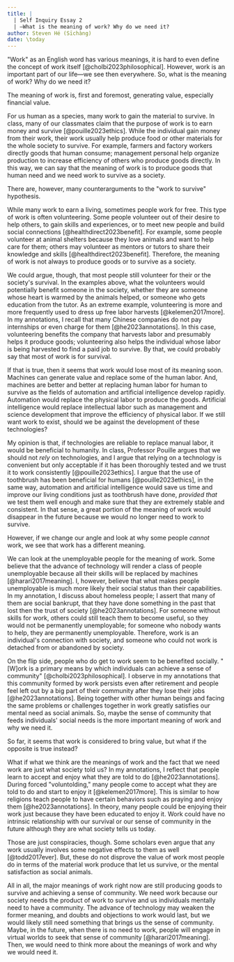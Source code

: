 ```yaml
---
title: |
  | Self Inquiry Essay 2
  | —What is the meaning of work? Why do we need it?
author: Steven Hé (Sīchàng)
date: \today
---
```


"Work" as an English word has various meanings,
it is hard to even define the concept of work itself
[@cholbi2023philosophical].
However, work is an important part of our life—we see then everywhere.
So, what is the meaning of work? Why do we need it?

The meaning of work is, first and foremost, generating value,
especially financial value.

For us human as a species, many work to gain the material to survive.
In class, many of our classmates claim that the purpose of work is to earn
money and survive [@pouille2023ethics].
While the individual gain money from their work,
their work usually help produce food or other materials for the whole society
to survive.
For example, farmers and factory workers directly goods that human consume;
management personal help organize production to increase efficiency of others
who produce goods directly.
In this way, we can say that the meaning of work is to produce goods that
human need and we need work to survive as a society.

There are, however, many counterarguments to the "work to survive" hypothesis.

While many work to earn a living, sometimes people work for free.
This type of work is often volunteering.
Some people volunteer out of their desire to help others,
to gain skills and experiences,
or to meet new people and build social connections [@healthdirect2023benefit].
For example, some people volunteer at animal shelters because
they love animals and want to help care for them;
others may volunteer as mentors or tutors to share their knowledge and skills
[@healthdirect2023benefit].
Therefore, the meaning of work is not always to produce goods or to survive
as a society.

We could argue, though, that most people still volunteer for their or the
society's survival.
In the examples above,
what the volunteers would potentially benefit someone in the society,
whether they are someone whose heart is warmed by the animals helped,
or someone who gets education from the tutor.
As an extreme example,
volunteering is more and more frequently used to dress up
free labor harvests [@kelemen2017more].
In my annotations, I recall that many Chinese companies do not pay internships
or even charge for them [@he2023annotations].
In this case, volunteering benefits the company that harvests labor and
presumably helps it produce goods;
volunteering also helps the individual whose labor is being harvested to find
a paid job to survive.
By that, we could probably say that most of work is for survival.

If that is true, then it seems that work would lose most of its meaning soon.
Machines can generate value and replace some of the human labor.
And, machines are better and better at replacing human labor for human to
survive as the fields of automation and artificial intelligence develop
rapidly.
Automation would replace the physical labor to produce the goods.
Artificial intelligence would replace intellectual labor such as management and
science development that improve the efficiency of physical labor.
If we still want work to exist, should we be against the development of these
technologies?

My opinion is that, if technologies are reliable to replace manual labor,
it would be beneficial to humanity.
In class, Professor Pouille argues that we should not *rely* on technologies,
and I argue that relying on a technology is convenient but only acceptable if
it has been thoroughly tested and we trust it to work consistently
[@pouille2023ethics].
I argue that the use of toothbrush has been beneficial for humans
[@pouille2023ethics],
in the same way, automation and artificial intelligence would save us time and
improve our living conditions just as toothbrush have done,
*provided that* we test them well enough and make sure that they are extremely
stable and consistent.
In that sense, a great portion of the meaning of work would disappear in the
future because we would no longer need to work to survive.

However, if we change our angle and look at why some people *cannot* work,
we see that work has a different meaning.

We can look at the unemployable people for the meaning of work.
Some believe that the advance of technology will render a class of people
unemployable because all their skills will be replaced by machines
[@harari2017meaning].
I, however, believe that what makes people unemployable is much more likely
their social status than their capabilities.
In my annotation, I discuss about homeless people;
I assert that many of them are social bankrupt,
that they have done something in the past that lost then the trust of society
[@he2023annotations].
For someone without skills for work, others could still teach them to become
useful, so they would not be permanently unemployable;
for someone who nobody wants to help, they are permanently unemployable.
Therefore, work is an individual's connection with society,
and someone who could not work is detached from or abandoned by society.

On the flip side, people who do get to work seem to be benefited socially.
"[W]ork is a primary means by which individuals can achieve a sense of
community" [@cholbi2023philosophical].
I observe in my annotations that this community formed by work persists even
after retirement and people feel left out by a big part of their community
after they lose their jobs [@he2023annotations].
Being together with other human beings and facing the same problems or
challenges together in work greatly satisfies our mental need as social animals.
So, maybe the sense of community that feeds individuals' social needs is the
more important meaning of work and why we need it.

So far, it seems that work is considered to bring value,
but what if the opposite is true instead?

What if what we think are the meanings of work and the fact that we need work
are just what society told us?
In my annotations, I reflect that people learn to accept and enjoy what they
are told to do [@he2023annotations].
During forced "voluntolding," many people come to accept what they are told to
do and start to enjoy it [@kelemen2017more].
This is similar to how religions teach people to have certain behaviors such as
praying and enjoy them [@he2023annotations].
In theory, many people could be enjoying their work just because they have been
educated to enjoy it.
Work could have no intrinsic relationship with our survival or our sense of
community in the future although they are what society tells us today.

Those are just conspiracies, though.
Some scholars even argue that any work usually involves some negative effects to
them as well [@todd2017ever].
But, these do not disprove the value of work most people do in terms of the
material work produce that let us survive, or the mental satisfaction as
social animals.

All in all, the major meanings of work right now are still producing goods to
survive and achieving a sense of community.
We need work because our society needs the product of work to survive and us
individuals mentally need to have a community.
The advance of technology may weaken the former meaning,
and doubts and objections to work would last,
but we would likely still need something that brings us the sense of community.
Maybe, in the future, when there is no need to work,
people will engage in virtual worlds to seek that sense of community
[@harari2017meaning].
Then, we would need to think more about the meanings of work and why we would
need it.

